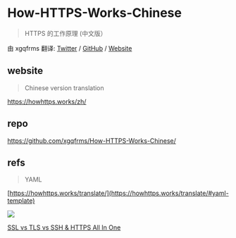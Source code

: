 # How-HTTPS-Works-Chinese

> HTTPS 的工作原理 (中文版）

由 xgqfrms 翻译: [Twitter](https://twitter.com/xgqfrms) / [GitHub](https://github.com/xgqfrms) / [Website](https://www.xgqfrms.xyz)

## website

> Chinese version translation

https://howhttps.works/zh/

## repo

https://github.com/xgqfrms/How-HTTPS-Works-Chinese/
## refs

> YAML

[https://howhttps.works/translate/](https://howhttps.works/translate/#yaml-template)

![](https://user-images.githubusercontent.com/7291672/194790240-f538ccdb-f0f6-408e-a45e-d653cdeb43af.png)

[SSL vs TLS vs SSH & HTTPS All In One](https://www.cnblogs.com/xgqfrms/p/16774549.html)

<!--

SSL vs TLS vs SSH & HTTPS All In One
作者：xgqfrms
链接：https://www.cnblogs.com/xgqfrms/p/16774549.html
来源：https://www.cnblogs.com
著作权归作者所有。商业转载请联系作者获得授权，非商业转载请注明出处。
©xgqfrms 2012-2022
www.cnblogs.com 发布文章使用：只允许注册用户才可以访问！
原创文章，版权所有©️xgqfrms, 禁止转载 🈲️，侵权必究⚠️！

-->

<!--

json2md, A JSON to Markdown converter.
JSON 到 Markdown 转换器。
https://www.npmjs.com/package/json2md

needle, The leanest and most handsome HTTP client in the Nodelands.
Nodelands 中最精简、最漂亮的 HTTP 客户端。
https://www.npmjs.com/package/needle

cheerio, Fast, flexible & lean implementation of core jQuery designed specifically for the server.
专为服务器设计的核心 jQuery 的快速、灵活和精简的实现。
https://www.npmjs.com/package/cheerio


Linux rm -rf
https://www.npmjs.com/package/rimraf


  "dependencies": {
    "cheerio": "^1.0.0-rc.2",
    "json2md": "^1.6.3",
    "needle": "^2.2.4",
    "rimraf": "^3.0.2"
  }, ✅

  "dependencies": {
    "cheerio": "^1.0.0-rc.12",
    "json2md": "^2.0.0",
    "needle": "^3.1.0",
    "rimraf": "^3.0.2"
  }, ❌ 手动创建 en 文件夹
  // Error: ENOENT: no such file or directory, open './docs/en/7-quiz.md'

npm i cheerio json2md needle rimraf

yarn add cheerio json2md needle rimraf

 -->

<!--

https://howhttps.works/why-do-we-need-https/

??? 翻译疑问

Certiﬁcat / Compugter / Browserbird

证书 猫🐱 / 计算机 狗🐶 / 浏览器 鸟🐦


"没有文字"

""

布兰妮·斯皮尔斯
Britney Spears

Britney Spears - ...Baby One More Time (Official Video) 756,762,200次观看 2009年10月25日
布兰妮斯皮尔斯 - ...宝贝再来一次（官方视频） 756,762,200次观看 2009年10月25日

https://www.youtube.com/watch?v=C-u5WLJ9Yk4&ab_channel=BritneySpearsVEVO

https://britneyspears.lnk.to/listenYD

Fur-ever
皮草永远

https://www.youtube.com/watch?v=ecZTkiEYP1o&ab_channel=NickelodeonCartoonUniverse

https://fur-ever-home.org/

https://www.definitions.net/definition/furever

Furever
弗雷弗

Fur-ever === forever 永远 ✅

https://ell.stackexchange.com/questions/324769/whats-the-fur-ever-meanings-in-english


我好像突然理解了，`Fur-ever` 就是表示一些类似狗猫的小动物是人类永远的朋友。

I seem to suddenly understand that `Fur-ever` means that some small animals like dogs and cats are the eternal friends of human beings.

 -->
